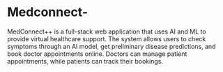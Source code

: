 # Medconnect-
MedConnect++ is a full-stack web application that uses AI and ML to provide virtual healthcare support. The system allows users to check symptoms through an AI model, get preliminary disease predictions, and book doctor appointments online. Doctors can manage patient appointments, while patients can track their bookings. 
